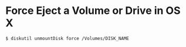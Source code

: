 # Force Eject a Volume or Drive in OS X
```shell
$ diskutil unmountDisk force /Volumes/DISK_NAME
```
